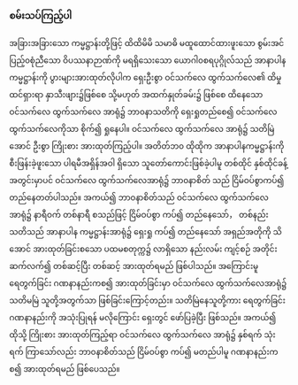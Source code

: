 ### စမ်းသပ်ကြည့်ပါ

အခြားအခြားသော ကမ္မဋ္ဌာန်းတို့ဖြင့် ထိထိမိမိ သမာဓိ မထူထောင်ထားဖူးသော စွမ်းအင်ပြည့်၀စုံညီသော ဝိပဿနာဉာဏ်ကို မရရှိသေးသော ယောဂါ၀စရပုဂ္ဂိုလ်သည် အာနာပါနကမ္မဋ္ဌာန်းကို ပွားများအားထုတ်လိုပါက ရှေးဦးစွာ ဝင်သက်လေ ထွက်သက်လေ၏ ထိမှုထင်ရှားရာ နှာသီးဖျား၌ဖြစ်စေ သို့မဟုတ် အထက်နှုတ်ခမ်း၌ ဖြစ်စေ ထိနေသော ဝင်သက်လေ ထွက်သက်လေ အာရုံ၌ ဘာ၀နာသတိကို ရှေးရှုတည်စေ၍ ဝင်သက်လေ ထွက်သက်လေကိုသာ စိုက်၍ ရှုနေပါ။ 
ဝင်သက်လေ ထွက်သက်လေ အာရုံ၌ သတိမြဲအောင် ဦးစွာ ကြိုးစား အားထုတ်ကြည့်ပါ။ 
အတိတ်ဘ၀ ထိုထိုက အာနာပါနကမ္မဋ္ဌာန်းကို စီးဖြန်းခဲ့ဖူးသော ပါရမီအရှိန်အဝါ ရှိသော သူတော်ကောင်းဖြစ်ခဲ့ပါမူ တစ်ထိုင် နှစ်ထိုင်ခန့် အတွင်းမှာပင် ဝင်သက်လေ ထွက်သက်လေအာရုံ၌ ဘာ၀နာစိတ် သည် ငြိမ်ဝပ်စွာကပ်၍ တည်နေတတ်ပါသည်။ 
အကယ်၍ ဘာ၀နာစိတ်သည် ဝင်သက်လေ ထွက်သက်လေ အာရုံ၌ နာရီဝက် တစ်နာရီ စသည်ဖြင့် ငြိမ်ဝပ်စွာ ကပ်၍ တည်နေသော်， တစ်နည်း သတိသည် အာနာပါန ကမ္မဋ္ဌာန်းအာရုံ၌ ရှေးရှု ကပ်၍ တည်နေသော် အရှည်အတိုကို သိအောင် အားထုတ်ခြင်းစသော ပထမစတုက္က၌ လာရှိသော နည်းလမ်း ကျင့်စဉ် အတိုင်း ဆက်လက်၍ တစ်ဆင့်ပြီး တစ်ဆင့် အားထုတ်ရမည် ဖြစ်ပါသည်။
အကြောင်းမူ ရေတွက်ခြင်း ဂဏနာနည်းကစ၍ အားထုတ်ခြင်းမှာ ဝင်သက်လေ ထွက်သက်လေအာရုံ၌ သတိမမြဲ သူတို့အတွက်သာ ဖြစ်ခြင်းကြောင့်တည်း။ 
သတိမြဲနေသူတို့ကား ရေတွက်ခြင်း ဂဏနာနည်းကို အသုံးပြုရန် မလိုကြောင်း ရှေးတွင် ဖော်ပြခဲ့ပြီး ဖြစ်သည်။ 
အကယ်၍ ထိုသို့ ကြိုးစား အားထုတ်ကြည့်ရာ ဝင်သက်လေ ထွက်သက်လေ အာရုံ၌ နှစ်ရက် သုံးရက် ကြာသော်လည်း ဘာ၀နာစိတ်သည် ငြိမ်ဝပ်စွာ ကပ်၍ မတည်ပါမူ ဂဏနာနည်းကစ၍ အားထုတ်ရမည် ဖြစ်ပေသည်။ 